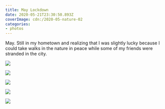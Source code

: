```yaml
---
title: May Lockdown
date: 2020-05-21T23:30:50.893Z
coverImage: cdn:/2020-05-nature-02
categories:
- photos
---
```


<style>
.g05lk {
  grid-template-areas:
    "a a"
    "b c"
    "d e";
}

.g05lk > *:nth-child(1) { grid-area: a; }
.g05lk > *:nth-child(2) { grid-area: b; }
.g05lk > *:nth-child(3) { grid-area: c; }
.g05lk > *:nth-child(4) { grid-area: d; }
.g05lk > *:nth-child(5) { grid-area: e; }
</style>

May. Still in my hometown and realizing that I was slightly lucky because I could take walks in the nature in peace while some of my friends were stranded in the city.

<div class="fw fg g05lk">

![](cdn:/2020-05-nature-02)

![](cdn:/2020-05-nature-01)

![](cdn:/2020-05-nature-03)

![](cdn:/2020-05-nature-04)

![](cdn:/2020-05-nature-05)

</div>
